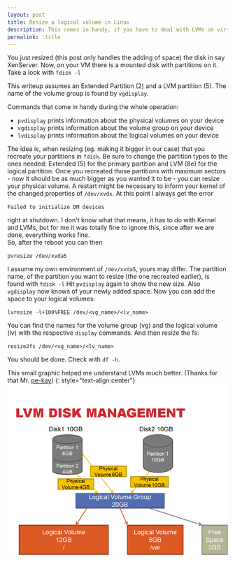 ```yaml
---
layout: post
title: Resize a logical volume in Linux
description: This comes in handy, if you have to deal with LVMs on virtual machines.
permalink: :title
---
```


You just resized (this post only handles the adding of space) the disk in say XenServer. Now, on your VM there is a mounted disk with partitions on it.
Take a look with `fdisk -l`

This writeup assumes an Extended Partition (2) and a LVM partition (5). The name of the volume group is found by `vgdisplay`.

Commands that come in handy during the whole operation:
  * `pvdisplay` prints information about the physical volumes on your device
  * `vgdisplay` prints information about the volume group on your device
  * `lvdisplay` prints information about the logical volumes on your device

The idea is, when resizing (eg. making it bigger in our case) that you recreate your partitions in `fdisk`. Be sure to change the partition types to the ones needed: Extended (5) for the primary partition and LVM (8e) for the logical partition. Once you recreated those partitions with maximum sectors - now it should be as much bigger as you wanted it to be - you can resize your physical volume. A restart might be necessary to inform your kernel of the changed properties of `/dev/xvdx`. At this point I always get the error 
```
Failed to initialize DM devices
```
 right at shutdown. I don't know what that means, it has to do with Kernel and LVMs, but for me it was totally fine to ignore this, since after we are done, everything works fine.  
So, after the reboot you can then  
```
pvresize /dev/xvda5
```
I assume my own environment of `/dev/xvda5`, yours may differ. The partition name, of the partition you want to resize (the one recreated earlier), is found with `fdisk -l`
Hit `pvdisplay` again to show the new size. Also `vgdisplay` now knows of your newly added space.
Now you can add the space to your logical volumes:  
```
lvresize -l+100%FREE /dev/<vg_name>/<lv_name>
```
You can find the names for the volume group (vg) and the logical volume (lv) with the respective `display` commands. 
And then resize the fs:   
```
resize2fs /dev/<vg_name>/<lv_name>
```

You should be done. Check with `df -h`.

This small graphic helped me understand LVMs much better.
(Thanks for that Mr. [pe-kay](https://pe-kay.blogspot.com/2013/04/linux-lvm-explained.html))
{: style="text-align:center"}
![Sensei](/assets/images/lvm_explained.png)
